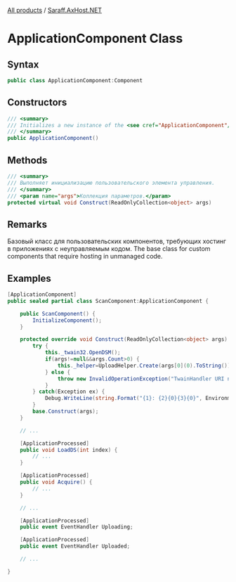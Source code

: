 ﻿[All products](../) / [Saraff.AxHost.NET](./index.md)
# ApplicationComponent Class
## Syntax
```c#
public class ApplicationComponent:Component
```
## Constructors
```c#
/// <summary>
/// Initializes a new instance of the <see cref="ApplicationComponent"/> class.
/// </summary>
public ApplicationComponent()
```
## Methods
```c#
/// <summary>
/// Выполняет инициализацию пользовательского элемента управления.
/// </summary>
/// <param name="args">Коллекция параметров.</param>
protected virtual void Construct(ReadOnlyCollection<object> args)
```
## Remarks
Базовый класс для пользовательских компонентов, требующих хостинг в приложениях c неуправляемым кодом.
The base class for custom components that require hosting in unmanaged code.
## Examples
```c#
[ApplicationComponent]
public sealed partial class ScanComponent:ApplicationComponent {

    public ScanComponent() {
        InitializeComponent();
    }

    protected override void Construct(ReadOnlyCollection<object> args) {
        try {
            this._twain32.OpenDSM();
            if(args!=null&&args.Count>0) {
                this._helper=UploadHelper.Create(args[0](0).ToString());
            } else {
                throw new InvalidOperationException("TwainHandler URI not set.");
            }
        } catch(Exception ex) {
            Debug.WriteLine(string.Format("{1}: {2}{0}{3}{0}", Environment.NewLine, ex.GetType().Name, ex.Message, ex.StackTrace), "ERROR");
        }
        base.Construct(args);
    }

    // ...

    [ApplicationProcessed]
    public void LoadDS(int index) {
        // ...
    }

    [ApplicationProcessed]
    public void Acquire() {
        // ...
    }

    // ...

    [ApplicationProcessed]
    public event EventHandler Uploading;

    [ApplicationProcessed]
    public event EventHandler Uploaded;

    // ...

}
```

